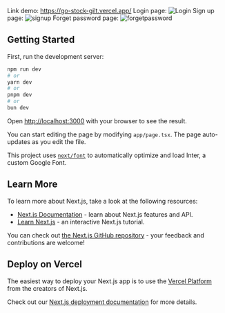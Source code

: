 Link demo: https://go-stock-gilt.vercel.app/
Login page:
![Login](https://github.com/user-attachments/assets/6b7d3735-0989-44f8-86dd-b0e995d75493)
Sign up page: 
![signup](https://github.com/user-attachments/assets/5fb247c4-6714-4a28-ba4c-f3419a075c3a)
Forget password page:
![forgetpassword](https://github.com/user-attachments/assets/b016a18f-109b-4cc2-9491-fbebb2812674)


## Getting Started

First, run the development server:

```bash
npm run dev
# or
yarn dev
# or
pnpm dev
# or
bun dev
```

Open [http://localhost:3000](http://localhost:3000) with your browser to see the result.

You can start editing the page by modifying `app/page.tsx`. The page auto-updates as you edit the file.

This project uses [`next/font`](https://nextjs.org/docs/basic-features/font-optimization) to automatically optimize and load Inter, a custom Google Font.

## Learn More

To learn more about Next.js, take a look at the following resources:

- [Next.js Documentation](https://nextjs.org/docs) - learn about Next.js features and API.
- [Learn Next.js](https://nextjs.org/learn) - an interactive Next.js tutorial.

You can check out [the Next.js GitHub repository](https://github.com/vercel/next.js/) - your feedback and contributions are welcome!

## Deploy on Vercel

The easiest way to deploy your Next.js app is to use the [Vercel Platform](https://vercel.com/new?utm_medium=default-template&filter=next.js&utm_source=create-next-app&utm_campaign=create-next-app-readme) from the creators of Next.js.

Check out our [Next.js deployment documentation](https://nextjs.org/docs/deployment) for more details.
